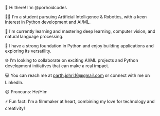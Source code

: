 👋 Hi there! I'm @porhoidcodes

👨‍🎓 I'm a student pursuing Artificial Intelligence & Robotics, with a keen interest in Python development and AI/ML.

🧠 I'm currently learning and mastering deep learning, computer vision, and natural language processing.

🐍 I have a strong foundation in Python and enjoy building applications and exploring its versatility.

🌐 I'm looking to collaborate on exciting AI/ML projects and Python development initiatives that can make a real impact.

💻 You can reach me at parth.johri.16@gmail.com or connect with me on LinkedIn.

😄 Pronouns: He/Him

⚡ Fun fact: I'm a filmmaker at heart, combining my love for technology and creativity!
